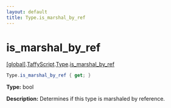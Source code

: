 ```yaml
---
layout: default
title: Type.is_marshal_by_ref
---
```


# is_marshal_by_ref

[\[global\]]({{site.baseurl}}/docs/).[TaffyScript]({{site.baseurl}}/docs/TaffyScript/).[Type]({{site.baseurl}}/docs/TaffyScript/Type/).[is_marshal_by_ref]({{site.baseurl}}/docs/TaffyScript/Type/is_marshal_by_ref/)

```cs
Type.is_marshal_by_ref { get; }
```

**Type:** bool

**Description:** Determines if this type is marshaled by reference.
